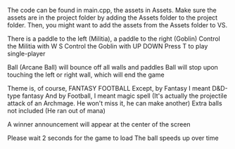 The code can be found in main.cpp, the assets in Assets. Make sure the assets are in the project folder by adding the Assets folder to the project folder. Then, you might want to add the assets from the Assets folder to VS.

There is a paddle to the left (Militia), a paddle to the right (Goblin)
Control the Militia with W S
Control the Goblin with UP DOWN
Press T to play single-player

Ball (Arcane Ball) will bounce off all walls and paddles
Ball will stop upon touching the left or right wall, which will end the game


Theme is, of course, FANTASY FOOTBALL
Except, by Fantasy I meant D&D-type fantasy
And by Football, I meant magic spell (It's actually the projectile attack of an Archmage. He won't miss it, he can make another)
Extra balls not included (He ran out of mana)

A winner announcement will appear at the center of the screen

Please wait 2 seconds for the game to load
The ball speeds up over time

